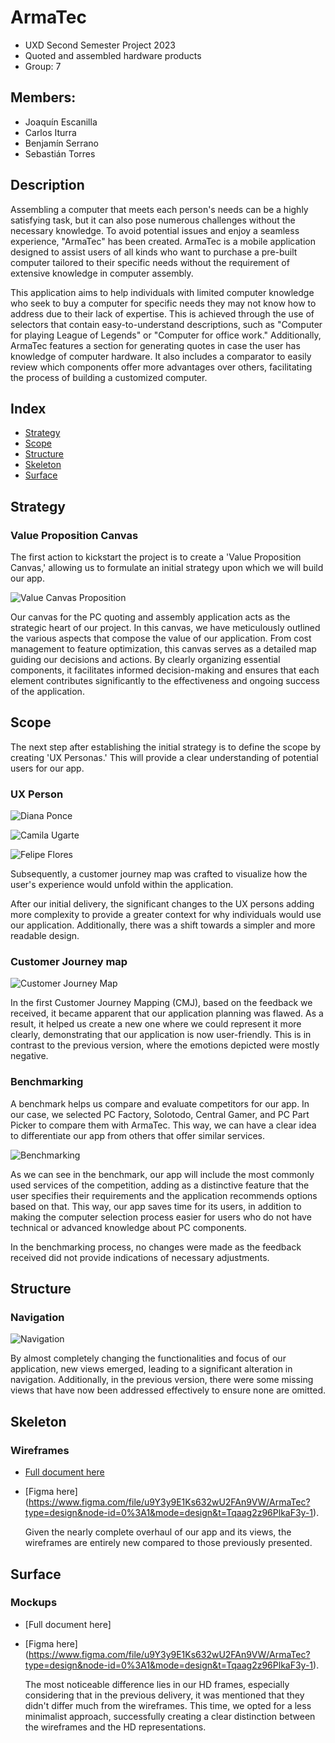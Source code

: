 # ArmaTec
- UXD Second Semester Project 2023
- Quoted and assembled hardware products
- Group: 7
## Members:
- Joaquín Escanilla
- Carlos Iturra
- Benjamín Serrano
- Sebastián Torres
## Description 

Assembling a computer that meets each person's needs can be a highly satisfying task, but it can also pose numerous challenges without the necessary knowledge. To avoid potential issues and enjoy a seamless experience, "ArmaTec" has been created. ArmaTec is a mobile application designed to assist users of all kinds who want to purchase a pre-built computer tailored to their specific needs without the requirement of extensive knowledge in computer assembly.

This application aims to help individuals with limited computer knowledge who seek to buy a computer for specific needs they may not know how to address due to their lack of expertise. This is achieved through the use of selectors that contain easy-to-understand descriptions, such as "Computer for playing League of Legends" or "Computer for office work." Additionally, ArmaTec features a section for generating quotes in case the user has knowledge of computer hardware. It also includes a comparator to easily review which components offer more advantages over others, facilitating the process of building a customized computer.
## Index
- [Strategy](#strategy)
- [Scope](#scope)
- [Structure](#structure)
- [Skeleton](#skeleton)
- [Surface](#surface)
## Strategy
### Value Proposition Canvas
The first action to kickstart the project is to create a 'Value Proposition Canvas,' allowing us to formulate an initial strategy upon which we will build our app.

![Value Canvas Proposition](/Deliverables/ValuePropositionCanvas-ProyectoUXD.png) 

Our canvas for the PC quoting and assembly application acts as the strategic heart of our project. In this canvas, we have meticulously outlined the various aspects that compose the value of our application. From cost management to feature optimization, this canvas serves as a detailed map guiding our decisions and actions. By clearly organizing essential components, it facilitates informed decision-making and ensures that each element contributes significantly to the effectiveness and ongoing success of the application.
## Scope
The next step after establishing the initial strategy is to define the scope by creating 'UX Personas.' This will provide a clear understanding of potential users for our app.
### UX Person
![Diana Ponce](/Deliverables/DianaPonce.png)

![Camila Ugarte](/Deliverables/CamilaUgarte.png)

![Felipe Flores](/Deliverables/FelipeFlores.png)


Subsequently, a customer journey map was crafted to visualize how the user's experience would unfold within the application.

After our initial delivery, the significant changes to the UX persons adding more complexity to provide a greater context for why individuals would use our application. Additionally, there was a shift towards a simpler and more readable design.
### Customer Journey map
![Customer Journey Map](/Deliverables/CustomerJourneyMap.png)

In the first Customer Journey Mapping (CMJ), based on the feedback we received, it became apparent that our application planning was flawed. As a result, it helped us create a new one where we could represent it more clearly, demonstrating that our application is now user-friendly. This is in contrast to the previous version, where the emotions depicted were mostly negative.

### Benchmarking
A benchmark helps us compare and evaluate competitors for our app. In our case, we selected PC Factory, Solotodo, Central Gamer, and PC Part Picker to compare them with ArmaTec. This way, we can have a clear idea to differentiate our app from others that offer similar services.


![Benchmarking](/Deliverables/Benchmarking.png)



As we can see in the benchmark, our app will include the most commonly used services of the competition, adding as a distinctive feature that the user specifies their requirements and the application recommends options based on that. This way, our app saves time for its users, in addition to making the computer selection process easier for users who do not have technical or advanced knowledge about PC components.

In the benchmarking process, no changes were made as the feedback received did not provide indications of necessary adjustments.
## Structure

### Navigation
![Navigation](/Deliverables/Navigationa.png)

By almost completely changing the functionalities and focus of our application, new views emerged, leading to a significant alteration in navigation. Additionally, in the previous version, there were some missing views that have now been addressed effectively to ensure none are omitted.
## Skeleton
### Wireframes
- [Full document here](/Deliverables/Wireframes.pdf)
- [Figma here] (https://www.figma.com/file/u9Y3y9E1Ks632wU2FAn9VW/ArmaTec?type=design&node-id=0%3A1&mode=design&t=Tqaag2z96PlkaF3y-1).
  
  Given the nearly complete overhaul of our app and its views, the wireframes are entirely new compared to those previously presented.
## Surface
### Mockups
- [Full document here]
- [Figma here] (https://www.figma.com/file/u9Y3y9E1Ks632wU2FAn9VW/ArmaTec?type=design&node-id=0%3A1&mode=design&t=Tqaag2z96PlkaF3y-1).

  The most noticeable difference lies in our HD frames, especially considering that in the previous delivery, it was mentioned that they didn't differ much from the wireframes. This time, we opted for a less minimalist approach, successfully creating a clear distinction between the wireframes and the HD representations.
